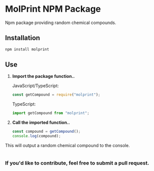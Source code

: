 # MolPrint NPM Package
Npm package providing random chemical compounds.


## Installation
```bash
npm install molprint
```

## Use
1. **Import the package function..**

    JavaScript/TypeScript:
    ```js
    const getCompound = require("molprint");
    ```

    TypeScript:
    ```ts
    import getCompound from "molprint";
    ```

2. **Call the imported function..**
    ```js
    const compound = getCompound();
    console.log(compound);
    ```
This will output a random chemical compound to the console.
#
### If you'd like to contribute, feel free to submit a pull request.